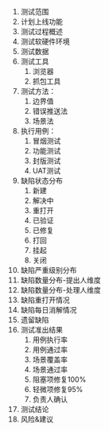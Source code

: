 1. 测试范围
2. 计划上线功能
3. 测试过程概述
4. 测试软硬件环境
5. 测试数据
6. 测试工具
    1. 浏览器
    2. 抓包工具
7. 测试方法：
    1. 边界值
    2. 错误推送法
    3. 场景法
8. 执行用例：
    1. 冒烟测试
    2. 功能测试
    3. 封版测试
    4. UAT测试
9. 缺陷状态分布
    1. 新建
    2. 解决中
    3. 重打开
    4. 已验证
    5. 已修复
    6. 打回
    7. 挂起
    8. 关闭
10. 缺陷严重级别分布
11. 缺陷数量分布-提出人维度
12. 缺陷数量分布-处理人维度
13. 缺陷重打开情况
14. 缺陷每日消解情况
15. 遗留缺陷
16. 测试准出结果
    1. 用例执行率
    2. 用例通过率
    3. 场景覆盖率
    4. 场景通过率
    5. 阻塞项修复100%
    6. 轻微项修复95%
    7. 负责人确认
17. 测试结论
18. 风险&建议